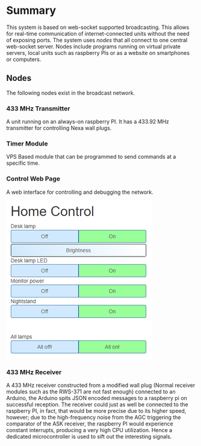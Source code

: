 # Summary
This system is based on web-socket supported broadcasting. This allows for real-time communication of internet-connected units without the need of exposing ports. The system uses *nodes* that all connect to one central web-socket server. Nodes include programs running on virtual private servers, local units such as raspberry PIs or as a website on smartphones or computers.

## Nodes
The following nodes exist in the broadcast network.
### 433 MHz Transmitter
A unit running on an always-on raspberry PI. It has a 433.92 MHz transmitter for controlling Nexa wall plugs.

### Timer Module
VPS Based module that can be programmed to send commands at a specific time.

### Control Web Page
A web interface for controlling and debugging the network.

![alt text](/docs/web-buttons.PNG "Part of web-GUI")

### 433 MHz Receiver
A 433 MHz receiver constructed from a modified wall plug (Normal receiver modules such as the RWS-371 are not fast enough) connected to an Arduino, the Arduino spits JSON encoded messages to a raspberry pi on successful reception. The receiver could just as well be connected to the raspberry PI, in fact, that would be more precise due to its higher speed, however; due to the high-frequency noise from the AGC triggering the comparator of the ASK receiver, the raspberry PI would experience constant interrupts, producing a very high CPU utilization. Hence a dedicated microcontroller is used to sift out the interesting signals.
